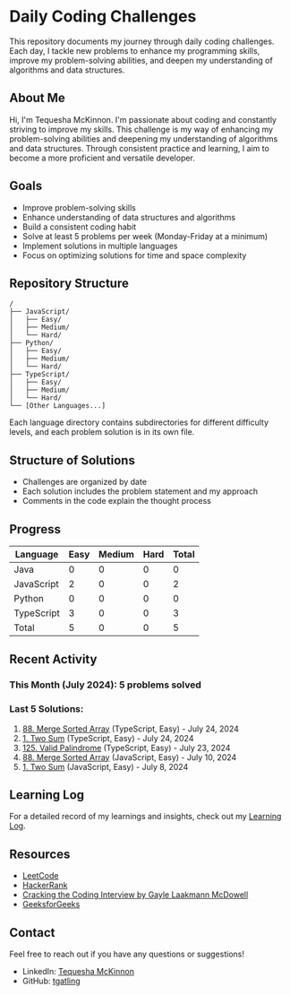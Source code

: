 # Daily Coding Challenges

This repository documents my journey through daily coding challenges. Each day, I tackle new problems to enhance my programming skills, improve my problem-solving abilities, and deepen my understanding of algorithms and data structures.

## About Me

Hi, I'm Tequesha McKinnon. I'm passionate about coding and constantly striving to improve my skills. This challenge is my way of enhancing my problem-solving abilities and deepening my understanding of algorithms and data structures. Through consistent practice and learning, I aim to become a more proficient and versatile developer.

## Goals

- Improve problem-solving skills
- Enhance understanding of data structures and algorithms
- Build a consistent coding habit
- Solve at least 5 problems per week (Monday-Friday at a minimum)
- Implement solutions in multiple languages
- Focus on optimizing solutions for time and space complexity

## Repository Structure
```
/
├── JavaScript/
│   ├── Easy/
│   ├── Medium/
│   └── Hard/
├── Python/
│   ├── Easy/
│   ├── Medium/
│   └── Hard/
├── TypeScript/
│   ├── Easy/
│   ├── Medium/
│   └── Hard/
└── [Other Languages...]
```

Each language directory contains subdirectories for different difficulty levels, and each problem solution is in its own file.

## Structure of Solutions

- Challenges are organized by date
- Each solution includes the problem statement and my approach
- Comments in the code explain the thought process

## Progress

| Language   | Easy | Medium | Hard | Total |
|------------|------|--------|------|-------|
| Java       |  0   |   0    |  0   |   0   |
| JavaScript |  2   |   0    |  0   |   2   |
| Python     |  0   |   0    |  0   |   0   |
| TypeScript |  3   |   0    |  0   |   3   |
| Total      |  5   |   0    |  0   |   5   |

## Recent Activity

### This Month (July 2024): 5 problems solved

### Last 5 Solutions:
1. [88. Merge Sorted Array](./TypeScript/Easy/2024-07-24-merge-sort-array.ts) (TypeScript, Easy) - July 24, 2024
2. [1. Two Sum](./TypeScript/Easy/2024-07-24-two-sum.ts) (TypeScript, Easy) - July 24, 2024
3. [125. Valid Palindrome](./TypeScript/Easy/2024-07-23-valid-palindrome.ts) (TypeScript, Easy) - July 23, 2024
4. [88. Merge Sorted Array](./JavaScript/Easy/2024-07-10-merge-sorted-array.js) (JavaScript, Easy) - July 10, 2024
5. [1. Two Sum](./JavaScript/Easy/2024-07-08-two-sum.js) (JavaScript, Easy) - July 8, 2024

## Learning Log

For a detailed record of my learnings and insights, check out my [Learning Log](./LEARNING_LOG.md).

## Resources

- [LeetCode](https://leetcode.com/)
- [HackerRank](https://www.hackerrank.com/)
- [Cracking the Coding Interview by Gayle Laakmann McDowell](http://www.crackingthecodinginterview.com/)
- [GeeksforGeeks](https://www.geeksforgeeks.org/)

## Contact

Feel free to reach out if you have any questions or suggestions!

- LinkedIn: [Tequesha McKinnon](https://www.linkedin.com/in/tequesha-mckinnon/)
- GitHub: [tgatling](https://github.com/tgatling)